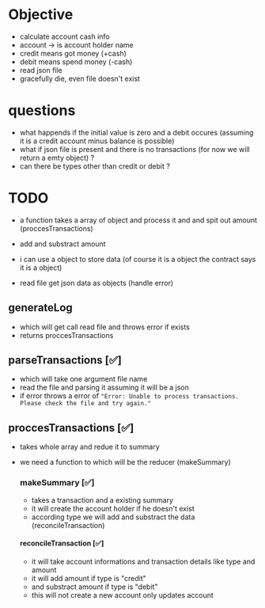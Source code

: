 # Objective

- calculate account cash info
- account -> is account holder name
- credit means got money (+cash)
- debit means spend money (-cash)
- read json file
- gracefully die, even file doesn't exist

# questions

- what happends if the initial value is zero and a debit occures
  (assuming it is a credit account minus balance is possible)
- what if json file is present and there is no transactions
  (for now we will return a emty object) ?
- can there be types other than credit or debit ?

# TODO

- a function takes a array of object and process it and and spit out amount (proccesTransactions)
- add and substract amount
- i can use a object to store data (of course it is a object the contract says it is a object)

- read file get json data as objects (handle error)

## generateLog

- which will get call read file and throws error if exists
- returns proccesTransactions

## parseTransactions [✅]

- which will take one argument file name
- read the file and parsing it assuming it will be a json
- if error throws a error of
  `"Error: Unable to process transactions. Please check the file and try again."`

## proccesTransactions [✅]

- takes whole array and redue it to summary
- we need a function to which will be the reducer (makeSummary)

  ### makeSummary [✅]

  - takes a transaction and a existing summary
  - it will create the account holder if he doesn't exist
  - according type we will add and substract the data
    (reconcileTransaction)

  #### reconcileTransaction [✅]

  - it will take account informations and transaction details like type and amount
  - it will add amount if type is "credit"
  - and substract amount if type is "debit"
  - this will not create a new account only updates account
